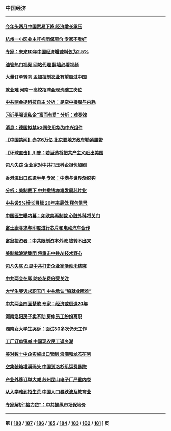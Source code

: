 ### 中国经济
---
#### [今年头两月中国贸易下降 经济增长承压](../../pages/ncid283/n13945034.md?03080045) 
#### [杭州一小区业主吁抱团保房价 专家不看好](../../pages/ncid283/n13944695.md?03080045) 
#### [专家：未来10年中国经济增速料仅为2.5%](../../pages/ncid283/n13944705.md?03080045) 
#### [油管热门视频 网站代理 翻墙必看视频](http://138.2.39.72:81/youtube.html?epic-marker?03080045)
#### [大量订单转向 孟加拉制衣业有望超过中国](../../pages/ncid283/n13944709.md?03080045) 
#### [就业难 河南一高校招聘会现洗碗工岗位](../../pages/ncid283/n13944386.md?03080045) 
#### [中共两会提科技自主 分析：是空中楼阁与内耗](../../pages/ncid283/n13944137.md?03080045) 
#### [习近平强调私企“富而有爱” 分析：难奏效](../../pages/ncid283/n13944411.md?03080045) 
#### [消息：德国拟禁5G网使用华为中兴组件](../../pages/ncid283/n13944416.md?03080045) 
#### [【中国禁闻】赤字6万亿 北京要地方政府勒紧腰带](../../pages/ncid283/n13944121.md?03080045) 
#### [【环球直击】川普：若当选将把共产主义赶出美国](../../pages/ncid283/n13944131.md?03080045) 
#### [包凡失踪 企业家对中共打压科企担忧加剧](../../pages/ncid283/n13944043.md?03080045) 
#### [香港进出口跌逾半年 专家：中港与世界渐脱钩](../../pages/ncid283/n13944025.md?03080045) 
#### [分析：美制裁下 中共撒钱亦难发展芯片业](../../pages/ncid283/n13943934.md?03080045) 
#### [中共设5%增长目标 20年来最低 释何信号](../../pages/ncid283/n13943704.md?03080045) 
#### [中国医生曝内幕：如欧美再制裁 心脏外科将关门](../../pages/ncid283/n13943181.md?03080045) 
#### [富士康寻求与印度进行芯片和电动汽车合作](../../pages/ncid283/n13943154.md?03080045) 
#### [富翁投资者：中共限制资本外流 钱转不出来](../../pages/ncid283/n13942831.md?03080045) 
#### [美制裁浪潮集团 将重击中共AI技术野心](../../pages/ncid283/n13942798.md?03080045) 
#### [包凡失联 凸显中共打击企业家活动未结束](../../pages/ncid283/n13942585.md?03080045) 
#### [中共两会在即 防疫花费倍受关注](../../pages/ncid283/n13942587.md?03080045) 
#### [大学生哭诉求职无门 中共承认“稳就业困难”](../../pages/ncid283/n13942260.md?03080045) 
#### [中共两会四面楚歌 专家：经济或倒退20年](../../pages/ncid283/n13942270.md?03080045) 
#### [河南洛阳房子卖不动 房仲员工纷纷离职](../../pages/ncid283/n13942000.md?03080045) 
#### [湖南女大学生哭诉：面试30多次仍无工作](../../pages/ncid283/n13942188.md?03080045) 
#### [工厂订单锐减 中国现农民工返乡潮](../../pages/ncid283/n13941947.md?03080045) 
#### [美对数十中企实施出口管制 浪潮和龙芯在列](../../pages/ncid283/n13941870.md?03080045) 
#### [空集装箱堆满码头 中国到洛杉矶运费暴跌](../../pages/ncid283/n13941766.md?03080045) 
#### [产业外移订单大减 苏州昆山电子厂严重内卷](../../pages/ncid283/n13941502.md?03080045) 
#### [从入学难到招生荒 中国人口暴跌波及教育业](../../pages/ncid283/n13941408.md?03080045) 
#### [专家解析“接力贷”：中共操纵市场保地价](../../pages/ncid283/n13941294.md?03080045) 

---
#### 第 [ [188](./188.md?03080045) / [187](./187.md?03080045) / [186](./186.md?03080045) / [185](./185.md?03080045) / [184](./184.md?03080045) / [183](./183.md?03080045) / [182](./182.md?03080045) / [181](./181.md?03080045) ] 页
